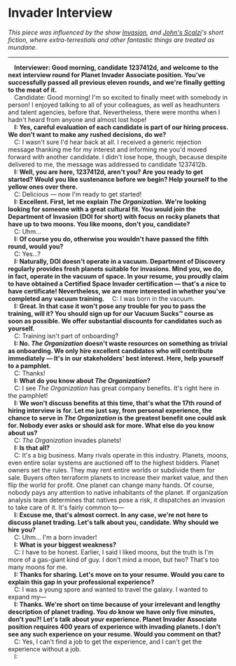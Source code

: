 # Invader Interview

*This piece was influenced by the show [Invasion](https://en.wikipedia.org/wiki/Invasion_(2021_TV_series)), and [John's Scalzi](https://en.wikipedia.org/wiki/John_Scalzi)'s short fiction, where extra-terrestials and other fantastic things are treated as mundane.*

---

 **Interviewer: Good morning, candidate 1237412d, and welcome to the next interview round for Planet Invader Associate position. You've successfully passed all previous eleven rounds, and we're finally getting to the meat of it.**  
 Candidate: Good morning! I'm so excited to finally meet with somebody in person! I enjoyed talking to all of your colleagues, as well as headhunters and talent agencies, before that. Nevertheless, there were months when I hadn't heard from anyone and almost lost hope!  
 **I: Yes, careful evaluation of each candidate is part of our hiring process. We don't want to make any rushed decisions, do we?**  
 C: I wasn't sure I'd hear back at all. I received a generic rejection message thanking me for my interest and informing me you'd moved forward with another candidate. I didn't lose hope, though, because despite delivered to me, the message was addressed to candidate 1237412b.  
 **I: Well, you are here, 1237412d, aren't you? Are you ready to get started? Would you like sustenance before we begin? Help yourself to the yellow ones over there.**  
 C: Delicious — now I'm ready to get started!  
 **I: Excellent. First, let me explain *The Organization*. We're looking looking for someone with a great cultural fit. You would join the Department of Invasion (DOI for short) with focus on rocky planets that have up to two moons. You like moons, don't you, candidate?**  
 C: Uhm…  
 **I: Of course you do, otherwise you wouldn't have passed the fifth round, would you?**  
 C: Yes…?  
 **I: Naturally, DOI doesn't operate in a vacuum. Department of Discovery regularly provides fresh planets suitable for invasions. Mind you, we do, in fact, operate in the vacuum of space. In your resume, you proudly claim to have obtained a Certified Space Invader certification — that's a nice to have certificate! Nevertheless, we are more interested in whether you've completed any vacuum training.**
 C: I was born in the vacuum.  
 **I: Great. In that case it won't pose any trouble for you to pass the training, will it? You should sign up for our Vacuum Sucks™ course as soon as possible. We offer substantial discounts for candidates such as yourself.**  
 C: Training isn't part of onboarding?  
 **I: No. *The Organization* doesn't waste resources on something as trivial as onboarding. We only hire excellent candidates who will contribute immediately — It's in our stakeholders' best interest. Here, help yourself to a pamphlet.**  
 C: Thanks!  
 **I: What do you know about *The Organization*?**  
 C: I see *The Organization* has great company benefits. It's right here in the pamphlet!  
 **I: We won't discuss benefits at this time, that's what the 17th round of hiring interview is for. Let me just say, from personal experience, the chance to serve in *The Organization* is the greatest benefit one could ask for. Nobody ever asks or should ask for more. What else do you know about us?**  
 C: *The Organization* invades planets!  
 **I: Is that all?**  
 C: It's a big business. Many rivals operate in this industry. Planets, moons, even entire solar systems are auctioned off to the highest bidders. Planet owners set the rules. They may rent entire worlds or subdivide them for sale. Buyers often terraform planets to increase their market value, and then flip the world for profit. One planet can change many hands. Of course, nobody pays any attention to native inhabitants of the planet. If organization analysis team determines that natives pose a risk, it dispatches an invasion to take care of it. It's fairly common to—  
 **I: Excuse me, that's almost correct. In any case, we're not here to discuss planet trading. Let's talk about you, candidate. Why should we hire you?**  
 C: Uhm… I'm a born invader!  
 **I: What is your biggest weakness?**  
 C: I have to be honest. Earlier, I said I liked moons, but the truth is I'm more of a gas-giant kind of guy. I don't mind a moon, but two? That's too many moons for me.  
 **I: Thanks for sharing. Let's move on to your resume. Would you care to explain this gap in your professional experience?**  
 C: I was a young spore and wanted to travel the galaxy. I wanted to expand my—  
 **I: Thanks. We're short on time because of your irrelevant and lengthy description of planet trading. You *do* know we have only five minutes, don't you?! Let's talk about your experience. Planet Invader Associate position requires 400 years of experience with invading planets. I don't see any such experience on your resume. Would you comment on that?**  
 C: Yes, I can't find a job to get the experience, and I can't get the experience without a job.  
 I:    

